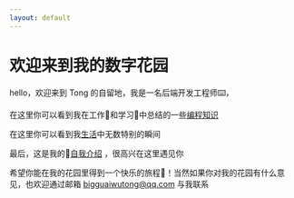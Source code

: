 ```yaml
---
layout: default
---
```

# **欢迎来到我的数字花园**


hello，欢迎来到 Tong 的自留地，我是一名后端开发工程师⌨️，

在这里你可以看到我在工作💼和学习📑中总结的一些[编程知识](note/编程/编程相关文章汇总.md) 

在这里你可以看到我[生活](note/生活/生活)中无数特别的瞬间

最后，这是我的📄[自我介绍](note/Aboutme) ，很高兴在这里遇见你

希望你能在我的花园里得到一个快乐的旅程🎉！当然如果你对我的花园有什么意见，也欢迎通过邮箱 bigguaiwutong@qq.com 与我联系

